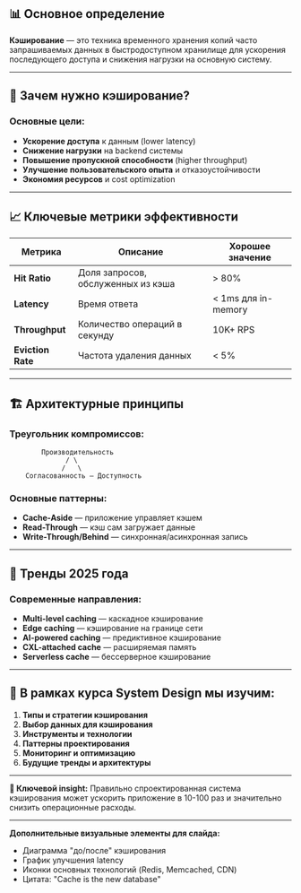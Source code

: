 ## 📊 **Основное определение**

**Кэширование** — это техника временного хранения копий часто запрашиваемых данных в быстродоступном хранилище для ускорения последующего доступа и снижения нагрузки на основную систему.

---

## 🚀 **Зачем нужно кэширование?**

### **Основные цели:**
- **Ускорение доступа** к данным (lower latency)
- **Снижение нагрузки** на backend системы
- **Повышение пропускной способности** (higher throughput)
- **Улучшение пользовательского опыта** и отказоустойчивости
- **Экономия ресурсов** и cost optimization

---

## 📈 **Ключевые метрики эффективности**

| Метрика | Описание | Хорошее значение |
|---------|----------|------------------|
| **Hit Ratio** | Доля запросов, обслуженных из кэша | > 80% |
| **Latency** | Время ответа | < 1ms для in-memory |
| **Throughput** | Количество операций в секунду | 10K+ RPS |
| **Eviction Rate** | Частота удаления данных | < 5% |

---

## 🏗️ **Архитектурные принципы**

### **Треугольник компромиссов:**
```
        Производительность
              / \
             /   \
    Согласованность — Доступность
```

### **Основные паттерны:**
- **Cache-Aside** — приложение управляет кэшем
- **Read-Through** — кэш сам загружает данные
- **Write-Through/Behind** — синхронная/асинхронная запись

---

## 🔮 **Тренды 2025 года**

### **Современные направления:**
- **Multi-level caching** — каскадное кэширование
- **Edge caching** — кэширование на границе сети
- **AI-powered caching** — предиктивное кэширование
- **CXL-attached cache** — расширяемая память
- **Serverless cache** — бессерверное кэширование

---

## 🎯 **В рамках курса System Design мы изучим:**

1. **Типы и стратегии кэширования**
2. **Выбор данных для кэширования**
3. **Инструменты и технологии**
4. **Паттерны проектирования**
5. **Мониторинг и оптимизацию**
6. **Будущие тренды и архитектуры**

---

**🎯 Ключевой insight:** 
Правильно спроектированная система кэширования может ускорить приложение в 10-100 раз и значительно снизить операционные расходы.

---

**Дополнительные визуальные элементы для слайда:**
- Диаграмма "до/после" кэширования
- График улучшения latency
- Иконки основных технологий (Redis, Memcached, CDN)
- Цитата: "Cache is the new database"